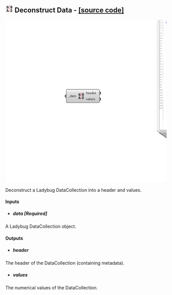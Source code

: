 ## ![](../../images/icons/Deconstruct_Data.png) Deconstruct Data - [[source code]](https://github.com/ladybug-tools/ladybug-grasshopper/blob/master/ladybug_grasshopper/src//LB%20Deconstruct%20Data.py)

![](../../images/components/Deconstruct_Data.png)

Deconstruct a Ladybug DataCollection into a header and values.
 



#### Inputs
* ##### data [Required]
A Ladybug DataCollection object. 

#### Outputs
* ##### header
The header of the DataCollection (containing metadata).
* ##### values
The numerical values of the DataCollection.